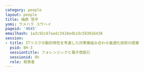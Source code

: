 ```yaml
---
category: people
layout: people
title: 梅原 悠平
yomi: ウメハラ ユウヘイ
pageid: '4045'
emailhash: 1a3c92c67aadc3418edb1dc593016438
session:
- title: ITリスクの動的特性を考慮した対策案組み合わせ最適化技術の提案
  psid: 8H-3
  sessiontitle: フォレンジックと電子商取引
  sessionid: 8h
  role: 発表者
---
```


